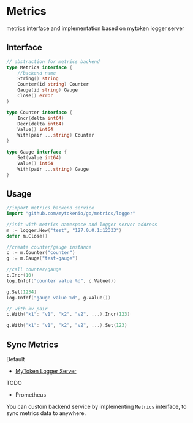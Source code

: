 # Metrics
 
metrics interface and implementation based on mytoken logger server

## Interface

```go
// abstraction for metrics backend
type Metrics interface {
    //backend name
    String() string
    Counter(id string) Counter
    Gauge(id string) Gauge
    Close() error
}

type Counter interface {
    Incr(delta int64)
    Decr(delta int64)
    Value() int64
    With(pair ...string) Counter
}

type Gauge interface {
    Set(value int64)
    Value() int64
    With(pair ...string) Gauge
}

```

## Usage

```go
//import metrics backend service
import "github.com/mytokenio/go/metrics/logger"

//init with metrics namespace and logger server address
m := logger.New("test", "127.0.0.1:12333")
defer m.Close()

//create counter/gauge instance
c := m.Counter("counter")
g := m.Gauge("test-gauge")

//call counter/gauge
c.Incr(10)
log.Infof("counter value %d", c.Value())

g.Set(1234)
log.Infof("gauge value %d", g.Value())

// with kv pair
c.With("k1": "v1", "k2", "v2", ...).Incr(123)

g.With("k1": "v1", "k2", "v2", ...).Set(123)
```

## Sync Metrics

Default

- [MyToken Logger Server](https://github.com/mytokenio/go/tree/master/metrics/logger)

TODO

- Prometheus

You can custom backend service by implementing `Metrics` interface, to sync metrics data to anywhere.